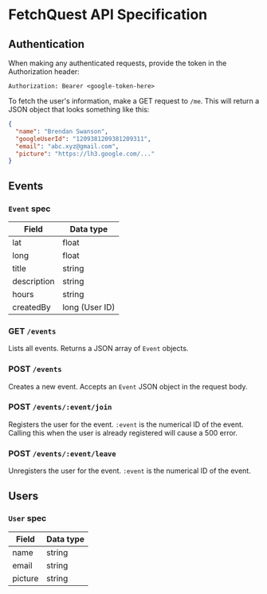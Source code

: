 # FetchQuest API Specification

## Authentication

When making any authenticated requests, provide the token in the Authorization header:

```
Authorization: Bearer <google-token-here>
```

To fetch the user's information, make a GET request to `/me`. This will return a JSON object that looks something like this:

```json
{
  "name": "Brendan Swanson",
  "googleUserId": "1209381209381209311",
  "email": "abc.xyz@gmail.com",
  "picture": "https://lh3.google.com/..."
}
```

## Events

### `Event` spec

| Field       | Data type      |
| ----------- | -------------- |
| lat         | float          |
| long        | float          |
| title       | string         |
| description | string         |
| hours       | string         |
| createdBy   | long (User ID) |

### GET `/events`

Lists all events. Returns a JSON array of `Event` objects.

### POST `/events`

Creates a new event. Accepts an `Event` JSON object in the request body.

### POST `/events/:event/join`

Registers the user for the event. `:event` is the numerical ID of the event. Calling this when the user is already registered will cause a 500 error.

### POST `/events/:event/leave`

Unregisters the user for the event. `:event` is the numerical ID of the event.

## Users

### `User` spec

| Field   | Data type |
| ------- | --------- |
| name    | string    |
| email   | string    |
| picture | string    |
